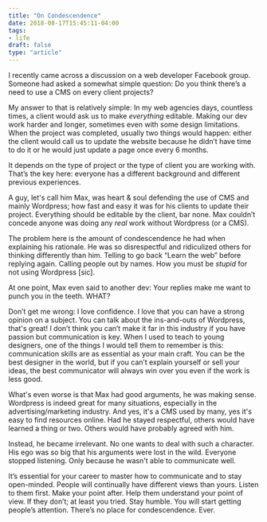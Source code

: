 ```yaml
---
title: "On Condescendence"
date: 2018-08-17T15:45:11-04:00
tags:
- life
draft: false
type: "article"
---
```


I recently came across a discussion on a web developer Facebook group. Someone had asked a somewhat simple question: Do you think there’s a need to use a CMS on every client projects?

My answer to that is relatively simple: In my web agencies days, countless times, a client would ask us to make *everything* editable. Making our dev work harder and longer, sometimes even with some design limitations. When the project was completed, usually two things would happen: either the client would call us to update the website because he didn’t have time to do it or he would just update a page once every 6 months.

It depends on the type of project or the type of client you are working with. That’s the key here: everyone has a different background and different previous experiences.

A guy, let's call him Max, was heart & soul defending the use of CMS and mainly Wordpress; how fast and easy it was for his clients to update their project. Everything should be editable by the client, bar none. Max couldn’t concede anyone was doing any *real* work without Wordpress (or a CMS).

The problem here is the amount of condescendence he had when explaining his rationale. He was so disrespectful and ridiculized others for thinking differently than him. Telling to go back “Learn the web” before replying again. Calling people out by names. How you must be *stupid* for not using Wordpress [sic].

At one point, Max even said to another dev: Your replies make me want to punch you in the teeth. WHAT?

Don’t get me wrong: I love confidence. I love that you can have a strong opinion on a subject. You can talk about the ins-and-outs of Wordpress, that's great! I don’t think you can’t make it far in this industry if you have passion but communication is key. When I used to teach to young designers, one of the things I would tell them to remember is this: communication skills are as essential as your main craft. You can be the best designer in the world, but if you can’t explain yourself or sell your ideas, the best communicator will always win over you even if the work is less good.

What's even worse is that Max had good arguments, he was making sense. Wordpress is indeed great for many situations, especially in the advertising/marketing industry. And yes, it's a CMS used by many, yes it's easy to find resources online. Had he stayed respectful, others would have learned a thing or two. Others would have probably agreed with him.

Instead, he became irrelevant. No one wants to deal with such a character. His ego was so big that his arguments were lost in the wild. Everyone stopped listening. Only because he wasn't able to communicate well.

It’s essential for your career to master how to communicate and to stay open-minded. People will continually have different views than yours. Listen to them first. Make your point after. Help them understand your point of view. If they don’t; at least you tried. Stay humble. You will start getting people’s attention. There’s no place for condescendence. Ever.

